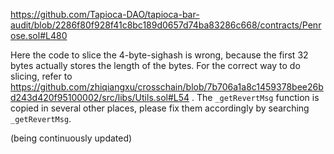 https://github.com/Tapioca-DAO/tapioca-bar-audit/blob/2286f80f928f41c8bc189d0657d74ba83286c668/contracts/Penrose.sol#L480

Here the code to slice the 4-byte-sighash is wrong, because the first 32 bytes actually stores the length of the bytes. For the correct way to do slicing, refer to https://github.com/zhiqiangxu/crosschain/blob/7b706a1a8c1459378bee26bd243d420f95100002/src/libs/Utils.sol#L54 . The `_getRevertMsg` function is copied in several other places, please fix them accordingly by searching `_getRevertMsg`.

(being continuously updated)